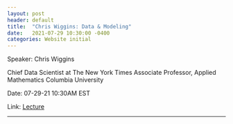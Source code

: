 ```yaml
---
layout: post
header: default
title:  "Chris Wiggins: Data & Modeling"
date:   2021-07-29 10:30:00 -0400
categories: Website initial
---
```


Speaker: Chris Wiggins

Chief Data Scientist at The New York Times
Associate Professor, Applied Mathematics Columbia University

Date: 07-29-21 10:30AM EST

Link: [Lecture](https://columbiauniversity.zoom.us/j/93079929576?pwd=K1d1WHFjempUcUNsWHZFNHlQc2N5UT09)


______
